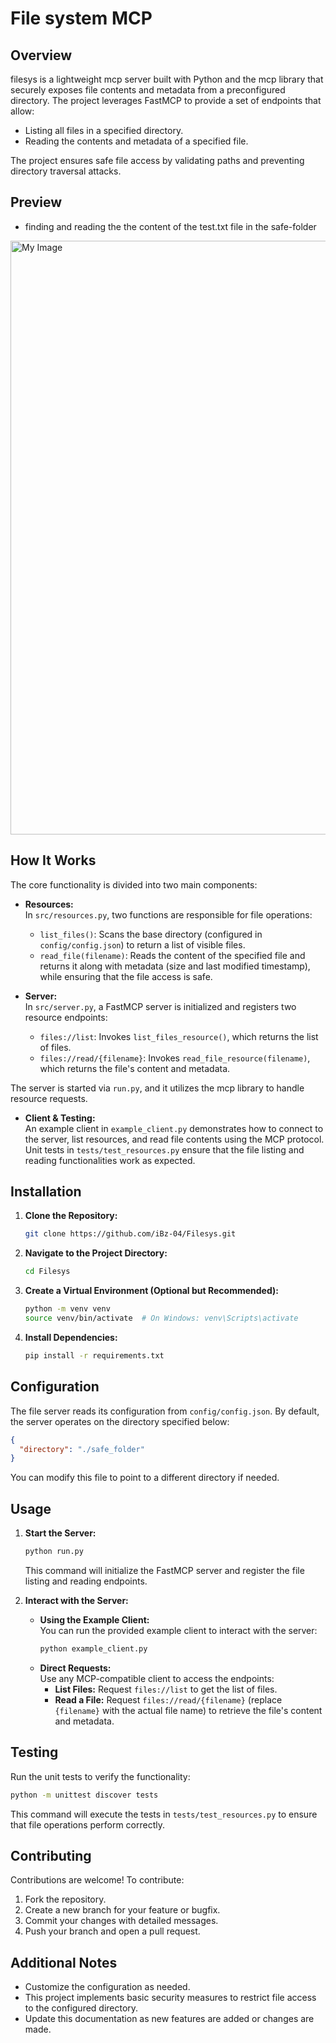# File system MCP

## Overview
filesys is a lightweight mcp server built with Python and the mcp library that securely exposes file contents and metadata from a preconfigured directory. The project leverages FastMCP to provide a set of endpoints that allow:
- Listing all files in a specified directory.
- Reading the contents and metadata of a specified file.

The project ensures safe file access by validating paths and preventing directory traversal attacks.

## Preview
- finding  and reading the the content of the test.txt file in the safe-folder

<img src="https://res.cloudinary.com/diekemzs9/image/upload/v1742201934/Screenshot_2025-03-16_233952_fhr4m8.png" alt="My Image" width="950"/>

## How It Works
The core functionality is divided into two main components:

- **Resources:**  
  In `src/resources.py`, two functions are responsible for file operations:
  - `list_files()`: Scans the base directory (configured in `config/config.json`) to return a list of visible files.
  - `read_file(filename)`: Reads the content of the specified file and returns it along with metadata (size and last modified timestamp), while ensuring that the file access is safe.

- **Server:**  
  In `src/server.py`, a FastMCP server is initialized and registers two resource endpoints:
  - `files://list`: Invokes `list_files_resource()`, which returns the list of files.
  - `files://read/{filename}`: Invokes `read_file_resource(filename)`, which returns the file's content and metadata.
  
The server is started via `run.py`, and it utilizes the mcp library to handle resource requests.

- **Client & Testing:**  
  An example client in `example_client.py` demonstrates how to connect to the server, list resources, and read file contents using the MCP protocol.  
  Unit tests in `tests/test_resources.py` ensure that the file listing and reading functionalities work as expected.

## Installation
1. **Clone the Repository:**
   ```bash
   git clone https://github.com/iBz-04/Filesys.git
   ```
2. **Navigate to the Project Directory:**
   ```bash
   cd Filesys
   ```
3. **Create a Virtual Environment (Optional but Recommended):**
   ```bash
   python -m venv venv
   source venv/bin/activate  # On Windows: venv\Scripts\activate
   ```
4. **Install Dependencies:**
   ```bash
   pip install -r requirements.txt
   ```

## Configuration
The file server reads its configuration from `config/config.json`. By default, the server operates on the directory specified below:
```json
{
  "directory": "./safe_folder"
}
```
You can modify this file to point to a different directory if needed.

## Usage
1. **Start the Server:**
   ```bash
   python run.py
   ```
   This command will initialize the FastMCP server and register the file listing and reading endpoints.

2. **Interact with the Server:**
   - **Using the Example Client:**  
     You can run the provided example client to interact with the server:
     ```bash
     python example_client.py
     ```
   - **Direct Requests:**  
     Use any MCP-compatible client to access the endpoints:  
     - **List Files:** Request `files://list` to get the list of files.
     - **Read a File:** Request `files://read/{filename}` (replace `{filename}` with the actual file name) to retrieve the file's content and metadata.

## Testing
Run the unit tests to verify the functionality:
```bash
python -m unittest discover tests
```
This command will execute the tests in `tests/test_resources.py` to ensure that file operations perform correctly.

## Contributing
Contributions are welcome! To contribute:
1. Fork the repository.
2. Create a new branch for your feature or bugfix.
3. Commit your changes with detailed messages.
4. Push your branch and open a pull request.



## Additional Notes
- Customize the configuration as needed.
- This project implements basic security measures to restrict file access to the configured directory.
- Update this documentation as new features are added or changes are made. 